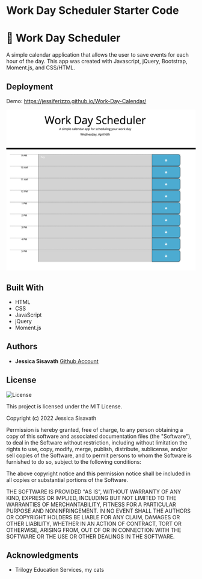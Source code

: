 # Work Day Scheduler Starter Code
# 📆 Work Day Scheduler

A simple calendar application that allows the user to save events for each hour of the day. This app was created with Javascript, jQuery, Bootstrap, Moment.js, and CSS/HTML.


## Deployment

Demo: https://jessiferizzo.github.io/Work-Day-Calendar/

![screenshot](./assets/images/Screen%20Shot%202022-04-06%20at%2011.28.13%20PM.png)

## Built With

  * HTML
  * CSS
  * JavaScript
  * jQuery
  * Moment.js

## Authors

  * **Jessica Sisavath**
    [Github Account](https://github.com/Jessiferizzo)


## License

![License](https://img.shields.io/badge/license-MIT%20License-blue.svg)

This project is licensed under the MIT License.

Copyright (c) 2022 Jessica Sisavath

Permission is hereby granted, free of charge, to any person obtaining a copy
of this software and associated documentation files (the "Software"), to deal
in the Software without restriction, including without limitation the rights
to use, copy, modify, merge, publish, distribute, sublicense, and/or sell
copies of the Software, and to permit persons to whom the Software is
furnished to do so, subject to the following conditions:

The above copyright notice and this permission notice shall be included in all
copies or substantial portions of the Software.

THE SOFTWARE IS PROVIDED "AS IS", WITHOUT WARRANTY OF ANY KIND, EXPRESS OR
IMPLIED, INCLUDING BUT NOT LIMITED TO THE WARRANTIES OF MERCHANTABILITY,
FITNESS FOR A PARTICULAR PURPOSE AND NONINFRINGEMENT. IN NO EVENT SHALL THE
AUTHORS OR COPYRIGHT HOLDERS BE LIABLE FOR ANY CLAIM, DAMAGES OR OTHER
LIABILITY, WHETHER IN AN ACTION OF CONTRACT, TORT OR OTHERWISE, ARISING FROM,
OUT OF OR IN CONNECTION WITH THE SOFTWARE OR THE USE OR OTHER DEALINGS IN THE
SOFTWARE.

## Acknowledgments

  * Trilogy Education Services, my cats